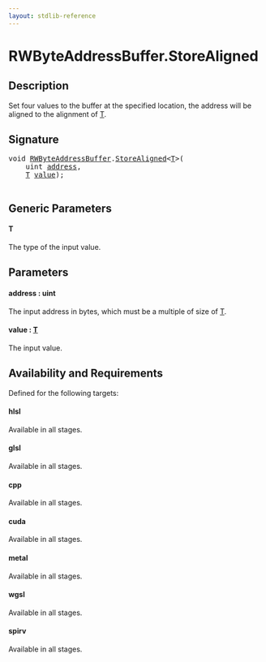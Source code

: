 ```yaml
---
layout: stdlib-reference
---
```


# RWByteAddressBuffer\.StoreAligned

## Description

Set four values to the buffer at the specified location, the address will be aligned
to the alignment of <span class='code'><a href="storealigned-05.html#typeparam-T" class="code_type">T</a></span>.



## Signature 

<pre>
<span class="code_keyword">void</span> <a href="index.html" class="code_type">RWByteAddressBuffer</a>.<a href="storealigned-05.html">StoreAligned</a>&lt;<a href="storealigned-05.html#typeparam-T" class="code_type">T</a>&gt;(
    <span class="code_keyword">uint</span> <a href="storealigned-05.html#decl-address" class="code_param">address</a>,
    <a href="storealigned-05.html#typeparam-T" class="code_type">T</a> <a href="storealigned-05.html#decl-value" class="code_param">value</a>);

</pre>

## Generic Parameters

####  <a id="typeparam-T"></a>T
The type of the input value.


## Parameters

####  <a id="decl-address"></a>address  : uint
The input address in bytes, which must be a multiple of size of <span class='code'><a href="storealigned-05.html#typeparam-T" class="code_type">T</a></span>.

####  <a id="decl-value"></a>value  : [T](storealigned-05.html#typeparam-T)
The input value.


## Availability and Requirements

Defined for the following targets:

#### hlsl
Available in all stages.

#### glsl
Available in all stages.

#### cpp
Available in all stages.

#### cuda
Available in all stages.

#### metal
Available in all stages.

#### wgsl
Available in all stages.

#### spirv
Available in all stages.



